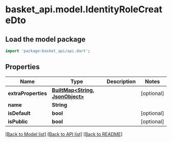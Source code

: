 # basket_api.model.IdentityRoleCreateDto

## Load the model package
```dart
import 'package:basket_api/api.dart';
```

## Properties
Name | Type | Description | Notes
------------ | ------------- | ------------- | -------------
**extraProperties** | [**BuiltMap&lt;String, JsonObject&gt;**](JsonObject.md) |  | [optional] 
**name** | **String** |  | 
**isDefault** | **bool** |  | [optional] 
**isPublic** | **bool** |  | [optional] 

[[Back to Model list]](../README.md#documentation-for-models) [[Back to API list]](../README.md#documentation-for-api-endpoints) [[Back to README]](../README.md)


